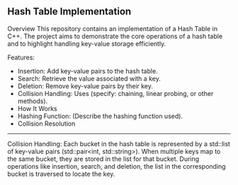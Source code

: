 Hash Table Implementation
---------
Overview
This repository contains an implementation of a Hash Table in C++. The project aims to demonstrate the core operations of a hash table and to highlight handling key-value storage efficiently.

Features:
- Insertion: Add key-value pairs to the hash table.
- Search: Retrieve the value associated with a key.
- Deletion: Remove key-value pairs by their key.
- Collision Handling: Uses (specify: chaining, linear probing, or other methods).
- How It Works
- Hashing Function: (Describe the hashing function used).
- Collision Resolution

----------
Collision Handling:
Each bucket in the hash table is represented by a std::list of key-value pairs (std::pair<int, std::string>).
When multiple keys map to the same bucket, they are stored in the list for that bucket.
During operations like insertion, search, and deletion, the list in the corresponding bucket is traversed to locate the key.
